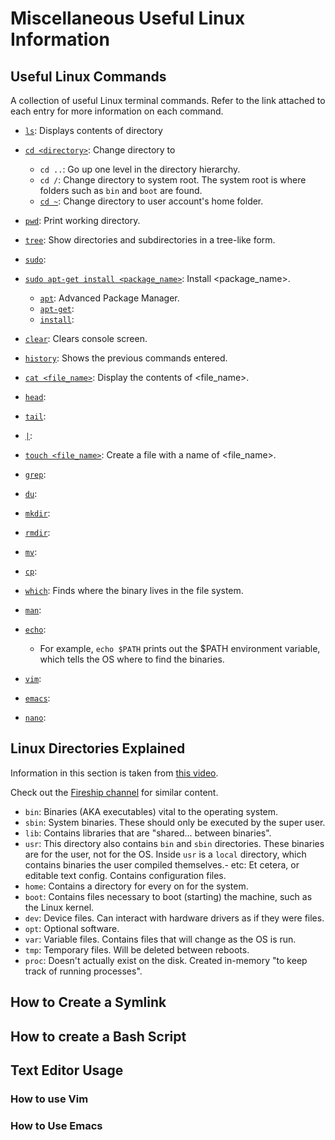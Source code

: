 # Miscellaneous Useful Linux Information

## Useful Linux Commands
A collection of useful Linux terminal commands. Refer to the link attached to each entry for more
information on each command.

- [`ls`](https://www.freecodecamp.org/news/the-linux-commands-handbook/#the-linux-ls-command):
  Displays contents of directory

- [`cd <directory>`](https://www.freecodecamp.org/news/the-linux-commands-handbook/#the-linux-cd-command): Change directory to <directory>
  - `cd ..`: Go up one level in the directory hierarchy.
  - `cd /`: Change directory to system root. The system root is where folders such as `bin` and
    `boot` are found.
  - [`cd ~`](https://linuxize.com/post/linux-cd-command/#navigate-to-the-home-directory):
    Change directory to user account's home folder.

- [`pwd`](https://www.freecodecamp.org/news/the-linux-commands-handbook/#the-linux-pwd-command):
  Print working directory.
- [`tree`](): Show directories and subdirectories in a tree-like form.

- [`sudo`](https://www.freecodecamp.org/news/the-linux-commands-handbook/#the-linux-sudo-command):
- [`sudo apt-get install <package_name>`](): Install <package_name>.
  - [`apt`](): Advanced Package Manager.
  - [`apt-get`]():
  - [`install`]():

- [`clear`](https://www.freecodecamp.org/news/the-linux-commands-handbook/#the-linux-clear-command):
  Clears console screen.
- [`history`](https://www.freecodecamp.org/news/the-linux-commands-handbook/#the-linux-history-command):
  Shows the previous commands entered.
- [`cat <file_name>`](https://www.freecodecamp.org/news/the-linux-commands-handbook/#the-linux-cat-command):
  Display the contents of <file_name>.
- [`head`]():
- [`tail`](https://www.freecodecamp.org/news/the-linux-commands-handbook/#the-linux-tail-command):
- [`|`]():
- [`touch <file_name>`](https://www.freecodecamp.org/news/the-linux-commands-handbook/#the-linux-touch-command):
  Create a file with a name of <file_name>.
- [`grep`](https://www.freecodecamp.org/news/the-linux-commands-handbook/#the-linux-grep-command):
- [`du`](https://www.freecodecamp.org/news/the-linux-commands-handbook/#the-linux-du-command): 
- [`mkdir`](https://www.freecodecamp.org/news/the-linux-commands-handbook/#the-linux-mkdir-command):
- [`rmdir`](https://www.freecodecamp.org/news/the-linux-commands-handbook/#the-linux-rmdir-command):
- [`mv`](https://www.freecodecamp.org/news/the-linux-commands-handbook/#the-linux-mv-command):
- [`cp`](https://www.freecodecamp.org/news/the-linux-commands-handbook/#the-linux-cp-command):
- [`which`](https://www.freecodecamp.org/news/the-linux-commands-handbook/#the-linux-which-command):
  Finds where the binary lives in the file system.
- [`man`](https://www.freecodecamp.org/news/the-linux-commands-handbook/#the-linux-man-command):
- [`echo`](https://www.freecodecamp.org/news/the-linux-commands-handbook/#the-linux-echo-command):
  - For example, `echo $PATH` prints out the $PATH environment variable, which tells the OS where to find the binaries.
- [`vim`](https://www.freecodecamp.org/news/the-linux-commands-handbook/#the-linux-vim-editor-command):
- [`emacs`](https://www.freecodecamp.org/news/the-linux-commands-handbook/#the-linux-emacs-editor-command):
- [`nano`](https://www.freecodecamp.org/news/the-linux-commands-handbook/#the-linux-nano-editor-command):

## Linux Directories Explained

Information in this section is taken from
[this video](https://www.youtube.com/watch?v=42iQKuQodW4).

Check out the [Fireship channel](https://www.youtube.com/c/Fireship) for similar content.

- `bin`: Binaries (AKA executables) vital to the operating system.
- `sbin`: System binaries. These should only be executed by the super user.
- `lib`: Contains libraries that are "shared... between binaries".
- `usr`: This directory also contains `bin` and `sbin` directories. These binaries are for the user,
  not for the OS. Inside `usr` is a `local` directory, which contains binaries the user compiled themselves.- etc: Et cetera, or editable text config. Contains configuration files.
- `home`: Contains a directory for every on for the system.
- `boot`: Contains files necessary to boot (starting) the machine, such as the Linux kernel.
- `dev`: Device files. Can interact with hardware drivers as if they were files.
- `opt`: Optional software.
- `var`: Variable files. Contains files that will change as the OS is run.
- `tmp`: Temporary files. Will be deleted between reboots.
- `proc`: Doesn't actually exist on the disk. Created in-memory "to keep track of running processes".


## How to Create a Symlink


## How to create a Bash Script

## Text Editor Usage

### How to use Vim

### How to Use Emacs
